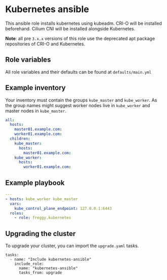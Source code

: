 Kubernetes ansible
==================

This ansible role installs kubernetes using kubeadm. CRI-O will be installed beforehand. 
Cilium CNI will be installed alongside Kubernetes.

**Note**: all pre `3.x.x` versions of this role use the deprecated apt package repositories of CRI-O and Kubernetes.

Role variables
--------------

All role variables and their defaults can be found at `defaults/main.yml`

Example inventory
-----------------

Your inventory must contain the groups `kube_master` and `kube_worker`. As the group names might suggest worker nodes live in `kube_worker` and master nodes in `kube_master`.

```YAML
all:
  hosts:
    master01.example.com:
    worker01.example.com:
  children:
    kube_master:
      hosts:
        master01.example.com:
    kube_worker:
      hosts:
        worker01.example.com:
```

Example playbook
----------------

```yaml
---
- hosts: kube_worker kube_master
  vars:
    kube_control_plane_endpoint: 127.0.0.1:6443
  roles:
    - role: freggy.kubernetes
```

Upgrading the cluster
---------------------

To upgrade your cluster, you can import the `upgrade.yaml` tasks.

```
tasks:
  - name: "Include kubernetes-ansible"
    include_role:
      name: "kubernetes-ansible"
      tasks_from: upgrade
```

